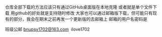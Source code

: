仓库全部下载的方法应该只有通过GitHub桌面版在本地克隆 或者就是单个文件下载
用github的好处就是支持随时修改
大家也可以通过邮箱版下载，但可能只有现有的部分，我会在期末之前再发一个更新版的去邮箱上
邮箱的用户名密码是

班级公邮
bnupsy1702@163.com 
ilove1702
